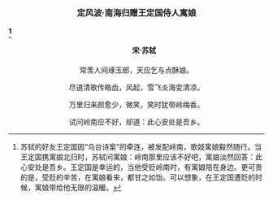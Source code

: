### <p align="center">定风波·南海归赠王定国侍人寓娘</p>[^1]
#### <p align="center" style="text-indent:30px">宋·苏轼</p>
<p align="center">常羡人间琢玉郎，天应乞与点酥娘。  </p>


<p align="center">尽道清歌传皓齿，风起，雪飞炎海变清凉。</p>  


<p align="center">万里归来颜愈少，微笑，笑时犹带岭梅香。</p>


<p align="center">试问岭南应不好，却道：此心安处是吾乡。</p>


[^1]:  苏轼的好友王定国因“乌台诗案”的牵连，被发配岭南，歌妓寓娘毅然随行。当王定国携寓娘北归时，苏轼问寓娘：岭南那里应该不好吧，寓娘淡然回答：此心安处是吾乡。王定国是幸运的，当他受贬岭南时，有寓娘陪在身边。更可贵的是，受贬的辛苦，在寓娘看来，都甘之如饴。可以想象，在王定国遭贬的时候，寓娘带给他无限的温暖。